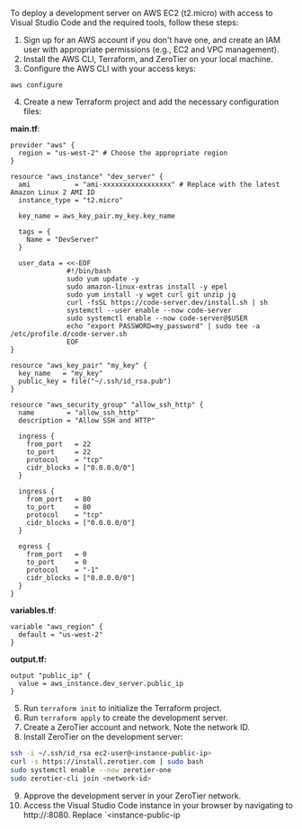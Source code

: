 To deploy a development server on AWS EC2 (t2.micro) with access to Visual Studio Code and the required tools, follow these steps:

1. Sign up for an AWS account if you don't have one, and create an IAM user with appropriate permissions (e.g., EC2 and VPC management).
2. Install the AWS CLI, Terraform, and ZeroTier on your local machine.
3. Configure the AWS CLI with your access keys:

```shell
aws configure
```

4. Create a new Terraform project and add the necessary configuration files:

**main.tf**:

```t
provider "aws" {
  region = "us-west-2" # Choose the appropriate region
}

resource "aws_instance" "dev_server" {
  ami           = "ami-xxxxxxxxxxxxxxxxx" # Replace with the latest Amazon Linux 2 AMI ID
  instance_type = "t2.micro"

  key_name = aws_key_pair.my_key.key_name

  tags = {
    Name = "DevServer"
  }

  user_data = <<-EOF
              #!/bin/bash
              sudo yum update -y
              sudo amazon-linux-extras install -y epel
              sudo yum install -y wget curl git unzip jq
              curl -fsSL https://code-server.dev/install.sh | sh
              systemctl --user enable --now code-server
              sudo systemctl enable --now code-server@$USER
              echo "export PASSWORD=my_password" | sudo tee -a /etc/profile.d/code-server.sh
              EOF
}

resource "aws_key_pair" "my_key" {
  key_name   = "my_key"
  public_key = file("~/.ssh/id_rsa.pub")
}

resource "aws_security_group" "allow_ssh_http" {
  name        = "allow_ssh_http"
  description = "Allow SSH and HTTP"

  ingress {
    from_port   = 22
    to_port     = 22
    protocol    = "tcp"
    cidr_blocks = ["0.0.0.0/0"]
  }

  ingress {
    from_port   = 80
    to_port     = 80
    protocol    = "tcp"
    cidr_blocks = ["0.0.0.0/0"]
  }

  egress {
    from_port   = 0
    to_port     = 0
    protocol    = "-1"
    cidr_blocks = ["0.0.0.0/0"]
  }
}
```

**variables.tf**:

```t
variable "aws_region" {
  default = "us-west-2"
}
```

**output.tf:**

```t
output "public_ip" {
  value = aws_instance.dev_server.public_ip
}
```

5. Run `terraform init` to initialize the Terraform project.
6. Run `terraform apply` to create the development server.
7. Create a ZeroTier account and network. Note the network ID.
8. Install ZeroTier on the development server:

```bash
ssh -i ~/.ssh/id_rsa ec2-user@<instance-public-ip>
curl -s https://install.zerotier.com | sudo bash
sudo systemctl enable --now zerotier-one
sudo zerotier-cli join <network-id>
```

9. Approve the development server in your ZeroTier network.
10. Access the Visual Studio Code instance in your browser by navigating to http://<instance-public-ip>:8080. Replace `<instance-public-ip

